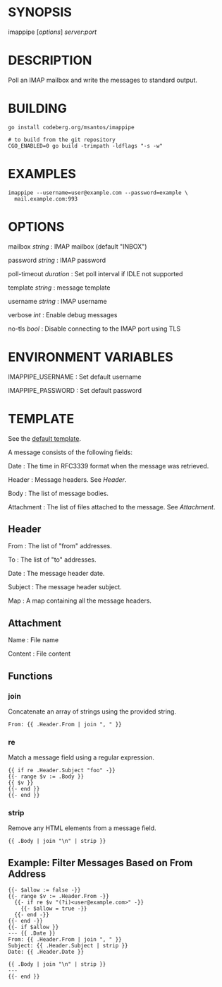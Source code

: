 # SYNOPSIS

imappipe [*options*] *server*:*port*

# DESCRIPTION

Poll an IMAP mailbox and write the messages to standard output.

# BUILDING

```
go install codeberg.org/msantos/imappipe

# to build from the git repository
CGO_ENABLED=0 go build -trimpath -ldflags "-s -w"
```

# EXAMPLES

```
imappipe --username=user@example.com --password=example \
  mail.example.com:993
```

# OPTIONS

mailbox *string*
: IMAP mailbox (default "INBOX")

password *string*
: IMAP password

poll-timeout *duration*
: Set poll interval if IDLE not supported

template *string*
: message template

username *string*
: IMAP username

verbose *int*
: Enable debug messages

no-tls *bool*
: Disable connecting to the IMAP port using TLS

# ENVIRONMENT VARIABLES

IMAPPIPE_USERNAME
: Set default username

IMAPPIPE_PASSWORD
: Set default password

# TEMPLATE

See the [default
template](https://github.com/msantos/imappipe/blob/master/template.txt).

A message consists of the following fields:

Date
: The time in RFC3339 format when the message was retrieved.

Header
: Message headers. See *Header*.

Body
: The list of message bodies.

Attachment
: The list of files attached to the message. See *Attachment*.

## Header

From
: The list of "from" addresses.

To
: The list of "to" addresses.

Date
: The message header date.

Subject
: The message header subject.

Map
: A map containing all the message headers.

## Attachment

Name
: File name

Content
: File content

## Functions

### join

Concatenate an array of strings using the provided string.

```
From: {{ .Header.From | join ", " }}
```

### re

Match a message field using a regular expression.

```
{{ if re .Header.Subject "foo" -}}
{{- range $v := .Body }}
{{ $v }}
{{- end }}
{{- end }}
```

### strip

Remove any HTML elements from a message field.

```
{{ .Body | join "\n" | strip }}
```

## Example: Filter Messages Based on From Address

```
{{- $allow := false -}}
{{- range $v := .Header.From -}}
  {{- if re $v "(?i)<user@example.com>" -}}
    {{- $allow = true -}}
  {{- end -}}
{{- end -}}
{{- if $allow }}
--- {{ .Date }}
From: {{ .Header.From | join ", " }}
Subject: {{ .Header.Subject | strip }}
Date: {{ .Header.Date }}

{{ .Body | join "\n" | strip }}
---
{{- end }}
```
